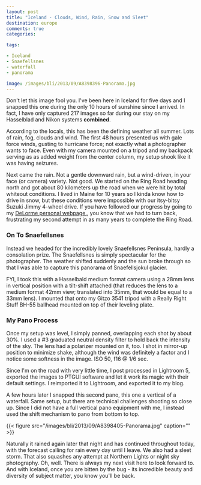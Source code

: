 ```yaml
---
layout: post
title: "Iceland - Clouds, Wind, Rain, Snow and Sleet"
destination: europe
comments: true
categories:

tags:

- Iceland
- Snaefellsnes
- waterfall
- panorama

image: /images/bli/2013/09/A8398396-Panorama.jpg
---
```


Don't let this image fool you. I've been here in Iceland for five days and I snapped this one during the only 10 hours of sunshine since I arrived. In fact, I have only captured 217 images so far during our stay on my Hasselblad and Nikon systems **combined**. 

<!--more-->

According to the locals, this has been the defining weather all summer. Lots of rain, fog, clouds and wind. The first 48 hours presented us with gale force winds, gusting to hurricane force; not exactly what a photographer wants to face. Even with my camera mounted on a tripod and my backpack serving as as added weight from the center column, my setup shook like it was having seizures. 

Next came the rain. Not a gentle downward rain, but a wind-driven, in your face (or camera) variety. Not good. We started on the Ring Road heading north and got about 80 kilometers up the road when we were hit by total whiteout conditions. I lived in Maine for 10 years so I kinda know how to drive in snow, but these conditions were impossible with our itsy-bitsy Suzuki Jimmy 4-wheel drive. If you have followed our progress by going to my [DeLorme personal webpage.](https://share.delorme.com/2f58e8e2aee4429697d785cf1d11b9c3), you know that we had to turn back, frustrating my second attempt in as many years to complete the Ring Road. 

### On To Snaefellsnes

Instead we headed for the  incredibly lovely Snaefellsnes Peninsula, hardly a consolation prize. The Snaefellsnes is simply spectacular for the photographer. The weather shifted suddenly and the sun broke through so that I was able to capture this panorama of Snaefellsjokul glacier. 

FYI, I took this with a Hasselbald medium format camera using a 28mm lens in vertical position with a tilt-shift attached (that reduces the lens to a medium format 42mm view; translated into 35mm, that would be equal to a 33mm lens). I mounted that onto my Gitzo 3541 tripod with a Really Right Stuff BH-55 ballhead mounted on top of their leveling plate. 

### My Pano Process

Once my setup was level, I simply panned, overlapping each shot by about 30%. I used a #3 graduated neutral density filter to hold back the intensity of the sky. The lens had a polarizer mounted on it, too. I shot in mirror-up position to minimize shake, although the wind was definitely a factor and I notice some softness in the image. ISO 50, f16 @ 1/6 sec. 

Since I'm on the road with very little time, I post processed in Lightroom 5, exported the images to PTGUI software and let it work its magic with their default settings. I reimported it to Lightroom, and exported it to my blog. 

A few hours later I snapped this second pano, this one a vertical of a waterfall. Same setup, but there are technical challenges shooting so close up. Since I did not have a full vertical pano equipment with me, I instead used the shift mechanism to pano from bottom to top.

{{< figure src="/images/bli/2013/09/A8398405-Panorama.jpg" caption="" >}}

Naturally it rained again later that night and has continued throughout today, with the forecast calling for rain every day until I leave. We also had a sleet storm. That also squashes any attempt at Northern Lights or night sky photography. Oh, well. There is always my next visit here to look forward to. And with Iceland, once you are bitten by the bug - its incredible beauty and diversity of subject matter, you know you'll be back. 
